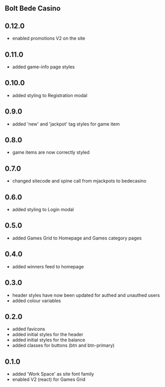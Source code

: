 ## Bolt Bede Casino

## 0.12.0
- enabled promotions V2 on the site

## 0.11.0
- added game-info page styles

## 0.10.0
- added styling to Registration modal

## 0.9.0
- added 'new' and 'jackpot' tag styles for game item

## 0.8.0
- game items are now correctly styled

## 0.7.0
- changed sitecode and spine call from mjackpots to bedecasino

## 0.6.0
- added styling to Login modal

## 0.5.0
- added Games Grid to Homepage and Games category pages

## 0.4.0
- added winners feed to homepage

## 0.3.0
- header styles have now been updated for authed and unauthed users
- added colour variables

## 0.2.0
- added favicons
- added initial styles for the header
- added initial styles for the balance
- added classes for buttons (btn and btn-primary)

## 0.1.0
- added 'Work Space' as site font family
- enabled V2 (react) for Games Grid

